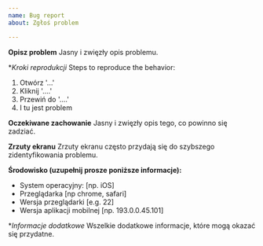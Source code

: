 ```yaml
---
name: Bug report
about: Zgłoś problem

---
```


**Opisz problem**
Jasny i zwięzły opis problemu.

**Kroki reprodukcji*
Steps to reproduce the behavior:
1. Otwórz '...'
2. Kliknij '....'
3. Przewiń do '....'
4. I tu jest problem

**Oczekiwane zachowanie**
Jasny i zwięzły opis tego, co powinno się zadziać.

**Zrzuty ekranu**
Zrzuty ekranu często przydają się do szybszego zidentyfikowania problemu.

**Środowisko (uzupełnij prosze poniższe informacje):**
 - System operacyjny: [np. iOS]
 - Przeglądarka [np chrome, safari]
 - Wersja przeglądarki [e.g. 22]
 - Wersja aplikacji mobilnej [np. 193.0.0.45.101]

**Informacje dodatkowe*
Wszelkie dodatkowe informacje, które mogą okazać się przydatne.
